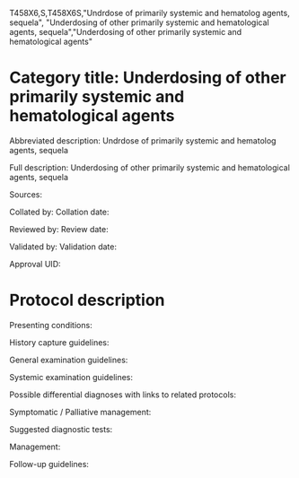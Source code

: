 T458X6,S,T458X6S,"Undrdose of primarily systemic and hematolog agents, sequela", "Underdosing of other primarily systemic and hematological agents, sequela","Underdosing of other primarily systemic and hematological agents"
# Category title: Underdosing of other primarily systemic and hematological agents

Abbreviated description: Undrdose of primarily systemic and hematolog agents, sequela

Full description: Underdosing of other primarily systemic and hematological agents, sequela

Sources:

Collated by:
Collation date:

Reviewed by:
Review date:

Validated by:
Validation date:

Approval UID:

# Protocol description

Presenting conditions:

History capture guidelines:

General examination guidelines:

Systemic examination guidelines:

Possible differential diagnoses with links to related protocols:

Symptomatic / Palliative management:

Suggested diagnostic tests:

Management:

Follow-up guidelines:
